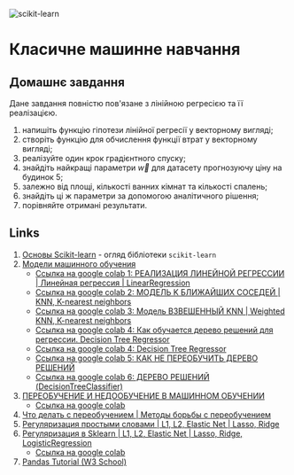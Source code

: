 ![scikit-learn](https://scikit-learn.org/stable/_static/scikit-learn-logo-small.png)

# Класичне машинне навчання

## Домашнє завдання

Дане завдання повністю пов'язане з лінійною регресією та її реалізацією.

1. напишіть функцію гіпотези лінійної регресії у векторному вигляді;
2. створіть функцію для обчислення функції втрат у векторному вигляді;
3. реалізуйте один крок градієнтного спуску;
4. знайдіть найкращі параметри $\vec{w}$ для датасету прогнозуючу ціну на будинок 5;
5. залежно від площі, кількості ванних кімнат та кількості спалень;
6. знайдіть ці ж параметри за допомогою аналітичного рішення;
7. порівняйте отримані результати.

## Links

1. [Основы Scikit-learn](https://youtu.be/sNDW8d8eB1U) - огляд бібліотеки `scikit-learn`
2. [Модели машинного обучения](https://www.youtube.com/playlist?list=PLkJJmZ1EJno4H9OfRksHNJgyjXyYcjFtB)
   - [Ссылка на google colab 1: РЕАЛИЗАЦИЯ ЛИНЕЙНОЙ РЕГРЕССИИ | Линейная регрессия | LinearRegression](https://colab.research.google.com/drive/1StXvkwQMVgioB-E-ALf0BT-XcNmE8bKX)
   - [Ссылка на google colab 2: МОДЕЛЬ K БЛИЖАЙШИХ СОСЕДЕЙ | KNN, K-nearest neighbors](https://colab.research.google.com/drive/1r4rMwFUHMKDOX4iujSbZSc6t6MiDbMaW)
   - [Ссылка на google colab 3: Модель ВЗВЕШЕННЫЙ KNN | Weighted KNN, K-nearest neighbors](https://colab.research.google.com/drive/1Hp3nynQ9Rn_qzeH76ppbOJw2f_ZrHXh1)
   - [Ссылка на google colab 4: Как обучается дерево решений для регрессии. Decision Tree Regressor](https://colab.research.google.com/drive/1AF5iURw-R0hPejwxWLi2VspI2BJrCsvl)
   - [Ссылка на google colab 4: Decision Tree Regressor](https://docs.google.com/presentation/d/18kQkjaLeEg9pE4aQjVguOMqOjhRTO5kyuvWRAoafh1I/edit?pli=1)
   - [Ссылка на google colab 5: КАК НЕ ПЕРЕОБУЧИТЬ ДЕРЕВО РЕШЕНИЙ](https://colab.research.google.com/drive/1JH4yaZ6JyoNVa62lq_IZ4gahtrctPe1G)
   - [Ссылка на google colab 6: ДЕРЕВО РЕШЕНИЙ (DecisionTreeClassifier)](https://colab.research.google.com/drive/1zZ1-yHieyvntLXChVkr2Epq5bsLFherw)
3. [ПЕРЕОБУЧЕНИЕ И НЕДООБУЧЕНИЕ В МАШИННОМ ОБУЧЕНИИ](https://www.youtube.com/watch?v=m7P7bnLxIc4&ab_channel=machinelearrrning)
   - [Ссылка на google colab](https://colab.research.google.com/drive/1MNpLMZGJCBwdNjY_PgJIKHtll6zvUEyU)
4. [Что делать с переобучением | Методы борьбы с переобучением](https://www.youtube.com/watch?v=tqhsbEYKJRI&ab_channel=machinelearrrning)
5. [Регуляризация простыми словами | L1, L2, Elastic Net | Lasso, Ridge](https://www.youtube.com/watch?v=4WcHxtYy3_8&ab_channel=machinelearrrning)
6. [Регуляризация в Sklearn | L1, L2, Elastic Net | Lasso, Ridge, LogisticRegression](https://www.youtube.com/watch?v=UJKNdyJpyug&ab_channel=machinelearrrning)
   - [Ссылка на google colab](https://colab.research.google.com/drive/1l6FqsdCphePcGx3-t3zXiDLVOjb40WG7)
7. [Pandas Tutorial (W3 School)](https://www.w3schools.com/python/pandas/default.asp)